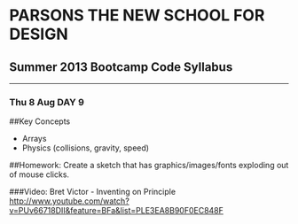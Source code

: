# PARSONS THE NEW SCHOOL FOR DESIGN
## Summer 2013 Bootcamp Code Syllabus
-------------------------------------------------------------------

### Thu 8 Aug DAY 9



##Key Concepts
* Arrays 
* Physics (collisions, gravity, speed)



##Homework:
Create a sketch that has graphics/images/fonts exploding out of mouse clicks.


###Video: 
Bret Victor - Inventing on Principle
<http://www.youtube.com/watch?v=PUv66718DII&feature=BFa&list=PLE3EA8B90F0EC848F>
